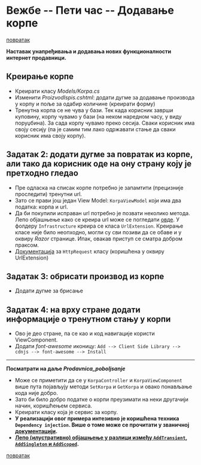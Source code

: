 # Вежбе -- Пети час -- Додавање корпе

[повратак](../../README.md)

**Наставак унапређивања и додавања нових функционалности интернет продавници.**

## Креирање корпе

- Креирати класу _Models/Korpa.cs_
- Изменити _ProizvodIspis.cshtml_: додати дугме за додавање производа у корпу и поље за одабир количине (креирати форму)
- Тренутна корпа се не чува у бази. Тек када корисник заврши куповину, корпу чувамо у бази (на неком наредном часу, у виду поруџбина). За сада корпу чувамо преко сесија. Сваки корисник има своју сесију (па је самим тим лако одржавати стање да сваки корисник има своју корпу).


## Задатак 2: додати дугме за повратак из корпе, али тако да корисник оде на ону страну коју је претходно гледао

- Пре одласка на списак корпе потребно је запамтити (прецизније проследити) тренутни url. 
- Зато се прави још један View Model: `KorpaViewModel` који има два податка: корпа и url.
- Да би покупили исправан url потребно је позвати неколико метода. Лепо објашњење како се креира url може се погледати [овде](https://stackoverflow.com/questions/16675191/get-full-url-and-query-string-in-servlet-for-both-http-and-https-requests). У фолдеру `Infrastructure` креира се класа `UrlExtension`. Креирање класе није било неопходно, могли су сви позиви да се обаве и у оквиру _Razor_ странице. Ипак, овакав приступ се сматра добром праксом.
- [Документација](https://docs.microsoft.com/en-us/dotnet/api/system.web.httprequest?redirectedfrom=MSDN&view=netframework-4.8#properties) за `HttpRequest` класу (коришћена у оквиру UrlExtension)

## Задатак 3: обрисати производ из корпе

- Додати дугме за брисање

## Задатак 4: на врху стране додати информације о тренутном стању у корпи

- Ово је део стране, па се као и код навигације користи ViewComponent. 
- Додати _font-awesome_ иконицу: `Add --> Client Side Library --> cdnjs --> font-awesome --> Install`

---

**Посматрати на даље _Prodavnica\_poboljsanje_**

- Може се приметити да се у `KorpaController` и `KorpaViewComponent` више пута појављују методи `SetKorpa` и `GetKorpa` и овако понављање кода није добро.
- Зато би било добро податке о корпи преузимати на неки другачији начин, коришћењем сервиса.
- Креирати класу која је сервис за корпу.
- **У реализацији овог примера интезивно је коришћена техника `Dependency injection`. Више о томе може се прочитати у званичној [документацији](https://docs.microsoft.com/en-us/aspnet/core/fundamentals/dependency-injection?view=aspnetcore-3.1).**
- **[Лепо (илустративно) објашњење у разлици између `AddTransient`, `AddSingleton` и `AddScoped`](https://stackoverflow.com/questions/38138100/addtransient-addscoped-and-addsingleton-services-differences).**

[повратак](../../README.md)